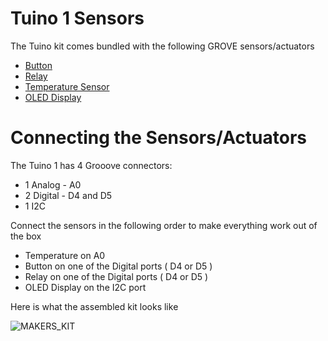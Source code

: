 # Tuino 1 Sensors

The Tuino kit comes bundled with the following GROVE sensors/actuators 

* [Button](https://www.seeedstudio.com/Grove-Button-p-766.html)
* [Relay](https://www.seeedstudio.com/Grove-Relay-p-769.html)
* [Temperature Sensor](https://www.seeedstudio.com/Grove-Temperature-Sensor-p-774.html)
* [OLED Display](https://www.seeedstudio.com/Grove-OLED-Display-0.96%22-p-781.html)


# Connecting the Sensors/Actuators
The Tuino 1 has 4 Grooove connectors:
* 1 Analog - A0
* 2 Digital - D4 and D5
* 1 I2C

Connect the sensors in the following order to make everything work out of the box

* Temperature on A0
* Button on one of the Digital ports ( D4 or D5 )
* Relay on one of the Digital ports ( D4 or D5 )
* OLED Display on the I2C port


Here is what the assembled kit looks like

![MAKERS_KIT](https://raw.githubusercontent.com/gimasi/TUINO1_THERMOSTAT/master/docs/img/full_kit.jpg?raw=true)